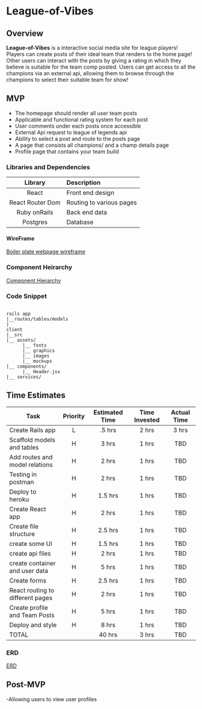 # League-of-Vibes

## Overview

 **League-of-Vibes** is a interactive social media site for league players! Players can create posts of their ideal team that renders to the home page! Other users can interact with the posts by giving a rating in which they believe is suitable for the team comp posted. Users can get access to all the champions via an external api, allowing them to browse through the champions to select their suitable team for show!

 ## MVP 
 
 - The homepage should render all user team posts
 - Applicable and functional rating system for each post
 - User comments under each posts once accessible
 - External Api request to league of legends api
 - Ability to select a post and route to the posts page
 - A page that consists all champions/ and a champ details page
 - Profile page that contains your team build

 ### Libraries and Dependencies

 |     Library      | Description                                |
| :--------------: | :----------------------------------------- |
|      React       |  Front end design|
|   React Router Dom   |  Routing to various pages|
| Ruby onRails |  Back end data|
|     Postgres      | Database|

#### WireFrame

[Boiler plate webpage wireframe](https://www.figma.com/proto/sQKhfeXwNYJ7ZseYMKZf5d/Untitled?node-id=2%3A2&scaling=min-zoom&page-id=0%3A1)

### Component Heirarchy

[Component Hierarchy](https://www.figma.com/file/1iXAfTaREXWhvH0gp8c86H/Untitled?node-id=0%3A1)

### Code Snippet

```

rails app
|__routes/tables/models
|
client
|__src
|__ assets/
      |__ fonts
      |__ graphics
      |__ images
      |__ mockups
|__ components/
      |__ Header.jsx
|__ services/
```

## Time Estimates

| Task                             | Priority | Estimated Time | Time Invested | Actual Time |
| -------------------------------- | :------: | :------------: | :-----------: | :---------: |
| Create Rails app                 |    L     |     .5 hrs     |     2 hrs     |    3 hrs    |
| Scaffold models and tables       |    H     |     3 hrs      |     1 hrs     |     TBD     |
| Add routes and model relations   |    H     |     2 hrs      |     1 hrs     |     TBD     |
| Testing in postman               |    H     |     2 hrs      |     1 hrs     |     TBD     |
| Deploy to heroku                 |    H     |    1.5 hrs     |     1 hrs     |     TBD     |
| Create React app                 |    H     |     2 hrs      |     1 hrs     |     TBD     |
| Create file structure            |    H     |    2.5 hrs     |     1 hrs     |     TBD     |
| create some UI                   |    H     |    1.5 hrs     |     1 hrs     |     TBD     |
| create api files                 |    H     |     2 hrs      |     1 hrs     |     TBD     |
| create container and user data   |    H     |     5 hrs      |     1 hrs     |     TBD     |
| Create forms                     |    H     |    2.5 hrs     |     1 hrs     |     TBD     |
| React routing to different pages |    H     |     2 hrs      |     1 hrs     |     TBD     |
| Create profile and Team Posts       |    H     |     5 hrs      |     1 hrs     |     TBD     |
| Deploy and style                 |    H     |     8 hrs      |     1 hrs     |     TBD     |
| TOTAL                            |          |     40 hrs     |     3 hrs     |     TBD     |

### ERD

[ERD](https://lucid.app/lucidchart/9233882a-6fd6-434a-92e8-f82f15cc4dcd/edit?invitationId=inv_8d481cea-ee34-4e58-9074-ca71d0cad453)

## Post-MVP
-Allowing users to view user profiles
